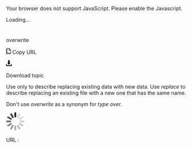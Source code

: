 Your browser does not support JavaScript. Please enable the Javascript.

Loading...

# 

overwrite

![Copy URL](media/overwrite/Copy.png)
Copy URL

![Download](media/overwrite/Download.png)

Download topic

Use only to describe replacing existing data with new data. Use *replace* to describe replacing an existing file with a new one that has the same name.

Don't use *overwrite* as a synonym for *type over*.

![In progress](media/overwrite/activity-large.gif)

URL :
